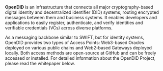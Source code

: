 **OpenDID** is an infrastructure that connects all major cryptography-based digital identity and decentralized identifier (DID) systems, routing encrypted messages between them and business systems. It enables developers and applications to easily register, authenticate, and verify identities and verifiable credentials (VCs) across diverse platforms.

As a messaging backbone similar to SWIFT, but for identity systems, OpenDID provides two types of Access Points: Web3-based Oracles deployed on various public chains and Web2-based Gateways deployed locally. Both access methods are open-source at GitHub and can be freely accessed or installed. For detailed information about the OpenDID Project, please read the whitepaper below.
